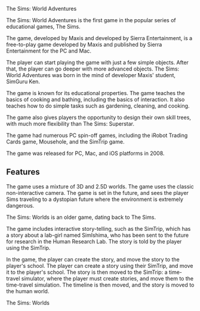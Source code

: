 The Sims: World Adventures

The Sims: World Adventures is the first game in the popular series of educational games, The Sims.

The game, developed by Maxis and developed by Sierra Entertainment, is a free-to-play game developed by Maxis and published by Sierra Entertainment for the PC and Mac.

The player can start playing the game with just a few simple objects. After that, the player can go deeper with more advanced objects. The Sims: World Adventures was born in the mind of developer Maxis' student, SimGuru Ken.

The game is known for its educational properties. The game teaches the basics of cooking and bathing, including the basics of interaction. It also teaches how to do simple tasks such as gardening, cleaning, and cooking.

The game also gives players the opportunity to design their own skill trees, with much more flexibility than The Sims: Superstar.

The game had numerous PC spin-off games, including the iRobot Trading Cards game, Mousehole, and the SimTrip game.

The game was released for PC, Mac, and iOS platforms in 2008.

## Features

The game uses a mixture of 3D and 2.5D worlds. The game uses the classic non-interactive camera. The game is set in the future, and sees the player Sims traveling to a dystopian future where the environment is extremely dangerous.

The Sims: Worlds is an older game, dating back to The Sims.

The game includes interactive story-telling, such as the SimTrip, which has a story about a lab-girl named SimIshima, who has been sent to the future for research in the Human Research Lab. The story is told by the player using the                 SimTrip.

In the game, the player can create the story, and move the story to the player's school. The player can create a story using their                SimTrip, and move it to the player's school. The story is then moved to the SimTrip: a time-travel simulator, where the player must create stories, and move them to the time-travel simulation. The timeline is then moved, and the story is moved to the human world.

The Sims: Worlds
